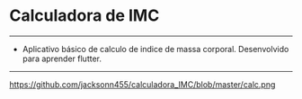 Calculadora de IMC
===============================================

--------------------
- Aplicativo básico de calculo de indice de massa corporal. Desenvolvido para aprender flutter.

--------------------

https://github.com/jacksonn455/calculadora_IMC/blob/master/calc.png
